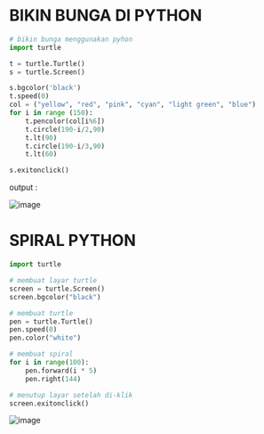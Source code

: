 # BIKIN BUNGA DI PYTHON

```py
# bikin bunga menggunakan pyhon
import turtle

t = turtle.Turtle()
s = turtle.Screen()

s.bgcolor('black')
t.speed(0)
col = ("yellow", "red", "pink", "cyan", "light green", "blue")
for i in range (150):
    t.pencolor(col[i%6])
    t.circle(190-i/2,90)
    t.lt(90)
    t.circle(190-i/3,90)
    t.lt(60)

s.exitonclick()
```

output : 

![image](https://user-images.githubusercontent.com/92344349/229367348-4c6f9c40-5bab-4e9d-a144-e093fc243dec.png)

# SPIRAL PYTHON

```py
import turtle

# membuat layar turtle
screen = turtle.Screen()
screen.bgcolor("black")

# membuat turtle
pen = turtle.Turtle()
pen.speed(0)
pen.color("white")

# membuat spiral
for i in range(100):
    pen.forward(i * 5)
    pen.right(144)

# menutup layar setelah di-klik
screen.exitonclick()

```

![image](https://user-images.githubusercontent.com/92344349/229380087-3a02e521-fc23-4bb1-9f16-46d83ff8eca3.png)



